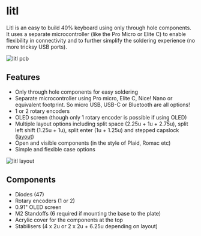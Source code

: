 # litl
Litl is an easy to build 40% keyboard using only through hole components. It uses a separate microcontroller (like the Pro Micro or Elite C) to enable flexibility in connectivity and to further simplify the soldering experience (no more tricksy USB ports).

![litl pcb](../img/pcb.png "litl pcb")

## Features
* Only through hole components for easy soldering
* Separate microcontroller using Pro micro, Elite C, Nice! Nano or equivalent footprint. So micro USB, USB-C or Bluetooth are all options!
* 1 or 2 rotary encoders
* OLED screen (though only 1 rotary encoder is possible if using OLED)
* Multiple layout options including split space (2.25u + 1u + 2.75u), split left shift (1.25u + 1u), split enter (1u + 1.25u) and stepped capslock ([layout](http://www.keyboard-layout-editor.com/##@_name=litl&author=mohoyt;&@_x:10.75&c=#82e0f5;&=Enc%202&_x:0.25&w:2.25;&=OLED&_x:0.25&c=#cccccc;&=Enc;&@_y:0.25&x:2.5&w:1.5;&=Esc&=Q&=W&=E&=R&=T&=Y&=U&=I&=O&=P&_w:1.5;&=Back%3Cbr%3ESpace;&@_c=#ebbebe&w:1.25&w2:1.75&l:true;&=Tab&_x:1.25&w:1.75;&=Tab&_c=#cccccc;&=A&=S&=D&=F&=G&=H&=J&=K&=L&_c=#aee6cb&w:2.25;&=Enter;&@_c=#dfe6ba&w:2.25;&=Shift&_x:0.25&w:1.25;&=Shift&=%60%0A~&_c=#cccccc;&=Z&=X&=C&=V&=B&=N&=M&=%3C%0A,&=%3E%0A.&_w:1.75;&=Shift;&@_x:2.5&w:1.25;&=Ctrl&=Alt&_c=#a8abed&w:1.25;&=Cmd&_a:7&w:2.25;&=&_a:4;&=Super&_a:7&w:2.75;&=&_c=#cccccc&a:4&w:1.25;&=Cmd&=Alt&_w:1.25;&=Ctrl;&@_y:0.25&x:4.75&c=#a8abed;&=Cmd&_a:7&w:6.25;&=&_x:1.25&c=#aee6cb&a:4;&='%0A%22&_w:1.25;&=Enter"))
* Open and visible components (in the style of Plaid, Romac etc)
* Simple and flexible case options 

![litl layout](../img/layout.png "litl layout")


## Components
* Diodes (47)
* Rotary encoders (1 or 2)
* 0.91" OLED screen 
* M2 Standoffs (6 required if mounting the base to the plate)
* Acrylic cover for the components at the top
* Stabilisers (4 x 2u or 2 x 2u + 6.25u depending on layout)